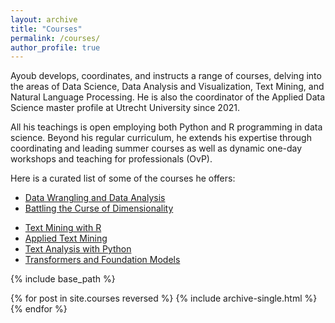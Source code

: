 ```yaml
---
layout: archive
title: "Courses"
permalink: /courses/
author_profile: true
---
```


Ayoub develops, coordinates, and instructs a range of courses, delving into the areas of Data Science, Data Analysis and Visualization, Text Mining, and Natural Language Processing. He is also the coordinator of the Applied Data Science master profile at Utrecht University since 2021. 

All his teachings is open employing both Python and R programming in data science. Beyond his regular curriculum, he extends his expertise through coordinating and leading summer courses as well as dynamic one-day workshops and teaching for professionals (OvP).

Here is a curated list of some of the courses he offers:

* [Data Wrangling and Data Analysis](https://infomdwr.nl/)
* [Battling the Curse of Dimensionality](https://infomda2.nl/)
<!--[Applied Data Science and Visualization](https://adav-course-2023.netlify.app/)-->
* [Text Mining with R](https://utrechtsummerschool.nl/courses/social-sciences/data-science-introduction-to-text-mining-with-r) 
* [Applied Text Mining](https://utrechtsummerschool.nl/courses/social-sciences/data-science-applied-text-mining)
* [Text Analysis with Python](https://utrechtsummerschool.nl/courses/social-sciences/text-analysis-with-python-online-course)
* [Transformers and Foundation Models](https://ayoubbagheri.nl/transformers/)

{% include base_path %}

{% for post in site.courses reversed %}
  {% include archive-single.html %}
{% endfor %}
